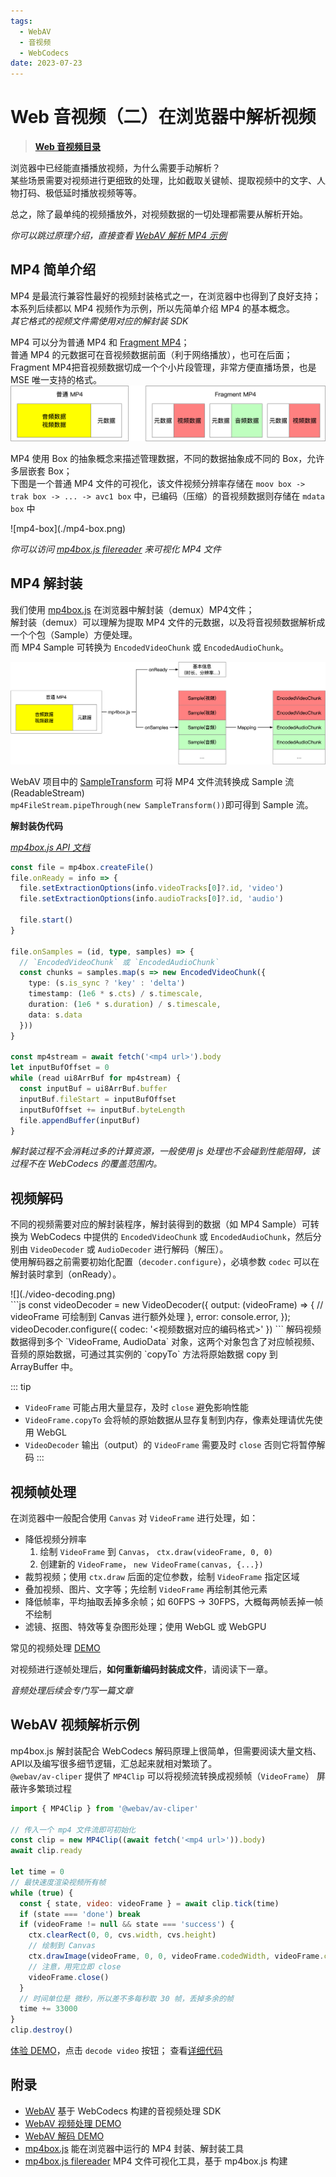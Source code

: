 ```yaml
---
tags:
  - WebAV
  - 音视频
  - WebCodecs
date: 2023-07-23
---
```


# Web 音视频（二）在浏览器中解析视频

> [**Web 音视频目录**](/tag/webav)

浏览器中已经能直播播放视频，为什么需要手动解析？  
某些场景需要对视频进行更细致的处理，比如截取关键帧、提取视频中的文字、人物打码、极低延时播放视频等等。  

总之，除了最单纯的视频播放外，对视频数据的一切处理都需要从解析开始。  

*你可以跳过原理介绍，直接查看 [WebAV 解析 MP4 示例](#webav-视频解析示例)*  

## MP4 简单介绍
MP4 是最流行兼容性最好的视频封装格式之一，在浏览器中也得到了良好支持；  
本系列后续都以 MP4 视频作为示例，所以先简单介绍 MP4 的基本概念。  
*其它格式的视频文件需使用对应的解封装 SDK*  

MP4 可以分为普通 MP4 和 [Fragment MP4](https://www.zhihu.com/question/314809922/answer/618733209)；  
普通 MP4 的元数据可在音视频数据前面（利于网络播放），也可在后面；  
Fragment MP4把音视频数据切成一个个小片段管理，非常方便直播场景，也是 MSE 唯一支持的格式。  
![MP4](./mp4-overview.png)  

MP4 使用 Box 的抽象概念来描述管理数据，不同的数据抽象成不同的 Box，允许多层嵌套 Box；  
下图是一个普通 MP4 文件的可视化，该文件视频分辨率存储在 `moov box -> trak box -> ... -> avc1 box` 中，已编码（压缩）的音视频数据则存储在 `mdata box` 中  
<div style="width: 500px;">![mp4-box](./mp4-box.png)</div>

*你可以访问 [mp4box.js filereader][2] 来可视化 MP4 文件*  

## MP4 解封装
我们使用 [mp4box.js][1] 在浏览器中解封装（demux）MP4文件；  
解封装（demux）可以理解为提取 MP4 文件的元数据，以及将音视频数据解析成一个个包（Sample）方便处理。  
而 MP4 Sample 可转换为 `EncodedVideoChunk` 或 `EncodedAudioChunk`。  

![mp4-demux](./mp4-demux.png)

WebAV 项目中的 [SampleTransform][4] 可将 MP4 文件流转换成 Sample 流(ReadableStream)  
`mp4FileStream.pipeThrough(new SampleTransform())`即可得到 Sample 流。  

**解封装伪代码**

[*mp4box.js API 文档*][1]

```ts
const file = mp4box.createFile()
file.onReady = info => {
  file.setExtractionOptions(info.videoTracks[0]?.id, 'video')
  file.setExtractionOptions(info.audioTracks[0]?.id, 'audio')

  file.start()
}

file.onSamples = (id, type, samples) => {
  // `EncodedVideoChunk` 或 `EncodedAudioChunk`
  const chunks = samples.map(s => new EncodedVideoChunk({
    type: (s.is_sync ? 'key' : 'delta') 
    timestamp: (1e6 * s.cts) / s.timescale,
    duration: (1e6 * s.duration) / s.timescale,
    data: s.data
  }))
}

const mp4stream = await fetch('<mp4 url>').body
let inputBufOffset = 0
while (read ui8ArrBuf for mp4stream) {
  const inputBuf = ui8ArrBuf.buffer
  inputBuf.fileStart = inputBufOffset
  inputBufOffset += inputBuf.byteLength
  file.appendBuffer(inputBuf)
}
```

*解封装过程不会消耗过多的计算资源，一般使用 js 处理也不会碰到性能阻碍，该过程不在 WebCodecs 的覆盖范围内。*

## 视频解码
不同的视频需要对应的解封装程序，解封装得到的数据（如 MP4 Sample）可转换为 WebCodecs 中提供的 `EncodedVideoChunk` 或 `EncodedAudioChunk`，然后分别由 `VideoDecoder` 或 `AudioDecoder` 进行解码（解压）。  
使用解码器之前需要初始化配置（`decoder.configure`），必填参数 `codec` 可以在解封装时拿到（onReady）。  
<div style="width: 70%;">![](./video-decoding.png)</div>  
```js
const videoDecoder = new VideoDecoder({
  output: (videoFrame) => {
    // videoFrame 可绘制到 Canvas 进行额外处理
  },
  error: console.error,
});
videoDecoder.configure({ codec: '<视频数据对应的编码格式>' })
```
解码视频数据得到多个 `VideoFrame, AudioData` 对象，这两个对象包含了对应帧视频、音频的原始数据，可通过其实例的 `copyTo` 方法将原始数据 copy 到 ArrayBuffer 中。  

::: tip
- `VideoFrame` 可能占用大量显存，及时 `close` 避免影响性能  
- `VideoFrame.copyTo` 会将帧的原始数据从显存复制到内存，像素处理请优先使用 WebGL
- `VideoDecoder` 输出（output）的 `VideoFrame` 需要及时 `close` 否则它将暂停解码
:::

## 视频帧处理
在浏览器中一般配合使用 `Canvas` 对 `VideoFrame` 进行处理，如：  
- 降低视频分辨率
  1. 绘制 `VideoFrame` 到 `Canvas`， `ctx.draw(videoFrame, 0, 0)`
  2. 创建新的 `VideoFrame`， `new VideoFrame(canvas, {...})`
- 裁剪视频；使用 `ctx.draw` 后面的定位参数，绘制 `VideoFrame` 指定区域
- 叠加视频、图片、文字等；先绘制 `VideoFrame` 再绘制其他元素
- 降低帧率，平均抽取丢掉多余帧；如 60FPS -> 30FPS，大概每两帧丢掉一帧不绘制
- 滤镜、抠图、特效等复杂图形处理；使用 WebGL 或 WebGPU

常见的视频处理 [DEMO][6]

对视频进行逐帧处理后，**如何重新编码封装成文件**，请阅读下一章。

*音频处理后续会专门写一篇文章*

## WebAV 视频解析示例
mp4box.js 解封装配合 WebCodecs 解码原理上很简单，但需要阅读大量文档、API以及编写很多细节逻辑，汇总起来就相对繁琐了。  
`@webav/av-cliper` 提供了 `MP4Clip` 可以将视频流转换成视频帧（`VideoFrame`） 屏蔽许多繁琐过程

```js
import { MP4Clip } from '@webav/av-cliper'

// 传入一个 mp4 文件流即可初始化
const clip = new MP4Clip((await fetch('<mp4 url>')).body)
await clip.ready

let time = 0
// 最快速度渲染视频所有帧
while (true) {
  const { state, video: videoFrame } = await clip.tick(time)
  if (state === 'done') break
  if (videoFrame != null && state === 'success') {
    ctx.clearRect(0, 0, cvs.width, cvs.height)
    // 绘制到 Canvas
    ctx.drawImage(videoFrame, 0, 0, videoFrame.codedWidth, videoFrame.codedHeight)
    // 注意，用完立即 close
    videoFrame.close()
  }
  // 时间单位是 微秒，所以差不多每秒取 30 帧，丢掉多余的帧
  time += 33000
}
clip.destroy()
```

[体验 DEMO][5]，点击 `decode video` 按钮； 查看[详细代码][7]

## 附录
- [WebAV][3] 基于 WebCodecs 构建的音视频处理 SDK
- [WebAV 视频处理 DEMO][6]
- [WebAV 解码 DEMO][5]
- [mp4box.js][1] 能在浏览器中运行的 MP4 封装、解封装工具
- [mp4box.js filereader][2] MP4 文件可视化工具，基于 mp4box.js 构建


[1]: https://gpac.github.io/mp4box.js
[2]: https://gpac.github.io/mp4box.js/test/filereader.html
[3]: https://github.com/hughfenghen/WebAV
[4]: https://github.com/hughfenghen/WebAV/blob/main/packages/av-cliper/src/mp4-utils.ts#L380
[5]: https://hughfenghen.github.io/WebAV/demo/decode-media.html
[6]: https://hughfenghen.github.io/WebAV/demo/concat-media.html
[7]: https://github.com/hughfenghen/WebAV/blob/bfdc5bd3b1bed50a0477cfc51d103c9bfa99e310/packages/av-cliper/demo/decode-media.ts#L100